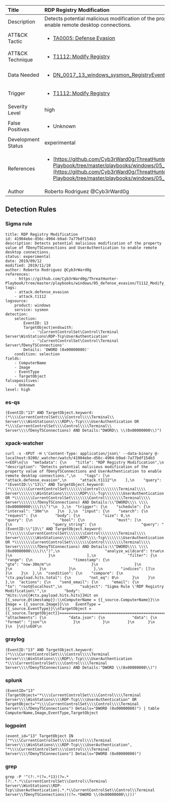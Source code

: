 | Title                | RDP Registry Modification                                                                                                                                                 |
|:---------------------|:------------------------------------------------------------------------------------------------------------------------------------------------------------|
| Description          | Detects potential malicious modification of the property value of fDenyTSConnections and UserAuthentication to enable remote desktop connections.                                                                                                                                           |
| ATT&amp;CK Tactic    |  <ul><li>[TA0005: Defense Evasion](https://attack.mitre.org/tactics/TA0005)</li></ul>  |
| ATT&amp;CK Technique | <ul><li>[T1112: Modify Registry](https://attack.mitre.org/techniques/T1112)</li></ul>  |
| Data Needed          | <ul><li>[DN_0017_13_windows_sysmon_RegistryEvent](../Data_Needed/DN_0017_13_windows_sysmon_RegistryEvent.md)</li></ul>  |
| Trigger              | <ul><li>[T1112: Modify Registry](../Triggers/T1112.md)</li></ul>  |
| Severity Level       | high |
| False Positives      | <ul><li>Unknown</li></ul>  |
| Development Status   | experimental |
| References           | <ul><li>[https://github.com/Cyb3rWard0g/ThreatHunter-Playbook/tree/master/playbooks/windows/05_defense_evasion/T1112_Modify_Registry/enable_rdp_registry.md](https://github.com/Cyb3rWard0g/ThreatHunter-Playbook/tree/master/playbooks/windows/05_defense_evasion/T1112_Modify_Registry/enable_rdp_registry.md)</li></ul>  |
| Author               | Roberto Rodriguez @Cyb3rWard0g |


## Detection Rules

### Sigma rule

```
title: RDP Registry Modification
id: 41904ebe-d56c-4904-b9ad-7a77bdf154b3
description: Detects potential malicious modification of the property value of fDenyTSConnections and UserAuthentication to enable remote desktop connections.
status: experimental
date: 2019/09/12
modified: 2019/11/10
author: Roberto Rodriguez @Cyb3rWard0g
references:
    - https://github.com/Cyb3rWard0g/ThreatHunter-Playbook/tree/master/playbooks/windows/05_defense_evasion/T1112_Modify_Registry/enable_rdp_registry.md
tags:
    - attack.defense_evasion
    - attack.t1112
logsource:
    product: windows
    service: sysmon
detection:
    selection:
        EventID: 13
        TargetObject|endswith:
            - '\CurrentControlSet\Control\Terminal Server\WinStations\RDP-Tcp\UserAuthentication'
            - '\CurrentControlSet\Control\Terminal Server\fDenyTSConnections'
        Details: 'DWORD (0x00000000)'
    condition: selection
fields:
    - ComputerName
    - Image
    - EventType
    - TargetObject
falsepositives:
    - Unknown
level: high

```





### es-qs
    
```
(EventID:"13" AND TargetObject.keyword:(*\\\\CurrentControlSet\\\\Control\\\\Terminal\\ Server\\\\WinStations\\\\RDP\\-Tcp\\\\UserAuthentication OR *\\\\CurrentControlSet\\\\Control\\\\Terminal\\ Server\\\\fDenyTSConnections) AND Details:"DWORD\\ \\(0x00000000\\)")
```


### xpack-watcher
    
```
curl -s -XPUT -H \'Content-Type: application/json\' --data-binary @- localhost:9200/_watcher/watch/41904ebe-d56c-4904-b9ad-7a77bdf154b3 <<EOF\n{\n  "metadata": {\n    "title": "RDP Registry Modification",\n    "description": "Detects potential malicious modification of the property value of fDenyTSConnections and UserAuthentication to enable remote desktop connections.",\n    "tags": [\n      "attack.defense_evasion",\n      "attack.t1112"\n    ],\n    "query": "(EventID:\\"13\\" AND TargetObject.keyword:(*\\\\\\\\CurrentControlSet\\\\\\\\Control\\\\\\\\Terminal\\\\ Server\\\\\\\\WinStations\\\\\\\\RDP\\\\-Tcp\\\\\\\\UserAuthentication OR *\\\\\\\\CurrentControlSet\\\\\\\\Control\\\\\\\\Terminal\\\\ Server\\\\\\\\fDenyTSConnections) AND Details:\\"DWORD\\\\ \\\\(0x00000000\\\\)\\")"\n  },\n  "trigger": {\n    "schedule": {\n      "interval": "30m"\n    }\n  },\n  "input": {\n    "search": {\n      "request": {\n        "body": {\n          "size": 0,\n          "query": {\n            "bool": {\n              "must": [\n                {\n                  "query_string": {\n                    "query": "(EventID:\\"13\\" AND TargetObject.keyword:(*\\\\\\\\CurrentControlSet\\\\\\\\Control\\\\\\\\Terminal\\\\ Server\\\\\\\\WinStations\\\\\\\\RDP\\\\-Tcp\\\\\\\\UserAuthentication OR *\\\\\\\\CurrentControlSet\\\\\\\\Control\\\\\\\\Terminal\\\\ Server\\\\\\\\fDenyTSConnections) AND Details:\\"DWORD\\\\ \\\\(0x00000000\\\\)\\")",\n                    "analyze_wildcard": true\n                  }\n                }\n              ],\n              "filter": {\n                "range": {\n                  "timestamp": {\n                    "gte": "now-30m/m"\n                  }\n                }\n              }\n            }\n          }\n        },\n        "indices": []\n      }\n    }\n  },\n  "condition": {\n    "compare": {\n      "ctx.payload.hits.total": {\n        "not_eq": 0\n      }\n    }\n  },\n  "actions": {\n    "send_email": {\n      "email": {\n        "to": "root@localhost",\n        "subject": "Sigma Rule \'RDP Registry Modification\'",\n        "body": "Hits:\\n{{#ctx.payload.hits.hits}}Hit on {{_source.@timestamp}}:\\nComputerName = {{_source.ComputerName}}\\n       Image = {{_source.Image}}\\n   EventType = {{_source.EventType}}\\nTargetObject = {{_source.TargetObject}}================================================================================\\n{{/ctx.payload.hits.hits}}",\n        "attachments": {\n          "data.json": {\n            "data": {\n              "format": "json"\n            }\n          }\n        }\n      }\n    }\n  }\n}\nEOF\n
```


### graylog
    
```
(EventID:"13" AND TargetObject.keyword:(*\\\\CurrentControlSet\\\\Control\\\\Terminal Server\\\\WinStations\\\\RDP\\-Tcp\\\\UserAuthentication *\\\\CurrentControlSet\\\\Control\\\\Terminal Server\\\\fDenyTSConnections) AND Details:"DWORD \\(0x00000000\\)")
```


### splunk
    
```
(EventID="13" (TargetObject="*\\\\CurrentControlSet\\\\Control\\\\Terminal Server\\\\WinStations\\\\RDP-Tcp\\\\UserAuthentication" OR TargetObject="*\\\\CurrentControlSet\\\\Control\\\\Terminal Server\\\\fDenyTSConnections") Details="DWORD (0x00000000)") | table ComputerName,Image,EventType,TargetObject
```


### logpoint
    
```
(event_id="13" TargetObject IN ["*\\\\CurrentControlSet\\\\Control\\\\Terminal Server\\\\WinStations\\\\RDP-Tcp\\\\UserAuthentication", "*\\\\CurrentControlSet\\\\Control\\\\Terminal Server\\\\fDenyTSConnections"] Details="DWORD (0x00000000)")
```


### grep
    
```
grep -P '^(?:.*(?=.*13)(?=.*(?:.*.*\\CurrentControlSet\\Control\\Terminal Server\\WinStations\\RDP-Tcp\\UserAuthentication|.*.*\\CurrentControlSet\\Control\\Terminal Server\\fDenyTSConnections))(?=.*DWORD \\(0x00000000\\)))'
```



